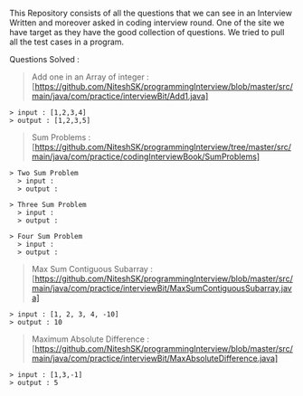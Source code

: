 This Repository consists of all the questions that we can see in an Interview Written and moreover asked in coding interview round.
One of the site we have target as they have the good collection of questions.
We tried to pull all the test cases in a program.

Questions Solved :
  > Add one in an Array of integer : [https://github.com/NiteshSK/programmingInterview/blob/master/src/main/java/com/practice/interviewBit/Add1.java]
  
    > input : [1,2,3,4]
    > output : [1,2,3,5]
  
  > Sum Problems : [https://github.com/NiteshSK/programmingInterview/tree/master/src/main/java/com/practice/codingInterviewBook/SumProblems] 
  
    > Two Sum Problem 
      > input : 
      > output :
      
    > Three Sum Problem
      > input :
      > output :
      
    > Four Sum Problem
      > input :
      > output :
  
  > Max Sum Contiguous Subarray : [https://github.com/NiteshSK/programmingInterview/blob/master/src/main/java/com/practice/interviewBit/MaxSumContiguousSubarray.java]
  
    > input : [1, 2, 3, 4, -10]
    > output : 10
    
  > Maximum Absolute Difference : [https://github.com/NiteshSK/programmingInterview/blob/master/src/main/java/com/practice/interviewBit/MaxAbsoluteDifference.java]
  
    > input : [1,3,-1]
    > output : 5
    
